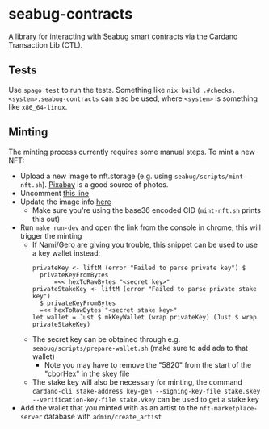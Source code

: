 # seabug-contracts

A library for interacting with Seabug smart contracts via the Cardano Transaction Lib (CTL).

## Tests

Use `spago test` to run the tests. Something like `nix build .#checks.<system>.seabug-contracts` can also be used, where `<system>` is something like `x86_64-linux`.

## Minting

The minting process currently requires some manual steps. To mint a new NFT:

- Upload a new image to nft.storage (e.g. using `seabug/scripts/mint-nft.sh`). [Pixabay](https://pixabay.com/photos/) is a good source of photos.
- Uncomment [this line](https://github.com/mlabs-haskell/seabug-contracts/blob/cda88824f87e0b961b738c66a428b7ade77454be/index.js#L39)
- Update the image info [here](https://github.com/mlabs-haskell/seabug-contracts/blob/cda88824f87e0b961b738c66a428b7ade77454be/src/Seabug/Seabug.purs#L34)
  - Make sure you're using the base36 encoded CID (`mint-nft.sh` prints this out)
- Run `make run-dev` and open the link from the console in chrome; this will trigger the minting
  - If Nami/Gero are giving you trouble, this snippet can be used to use a key wallet instead:
    ```
    privateKey <- liftM (error "Failed to parse private key") $
      privateKeyFromBytes
          =<< hexToRawBytes "<secret key>"
    privateStakeKey <- liftM (error "Failed to parse private stake key")
      $ privateKeyFromBytes
      =<< hexToRawBytes "<secret stake key>"
    let wallet = Just $ mkKeyWallet (wrap privateKey) (Just $ wrap privateStakeKey)
    ```
  - The secret key can be obtained through e.g. `seabug/scripts/prepare-wallet.sh` (make sure to add ada to that wallet)
    - Note you may have to remove the "5820" from the start of the "cborHex" in the skey file
  - The stake key will also be necessary for minting, the command `cardano-cli stake-address key-gen --signing-key-file stake.skey --verification-key-file stake.vkey` can be used to get a stake key
- Add the wallet that you minted with as an artist to the
  `nft-marketplace-server` database with `admin/create_artist`
